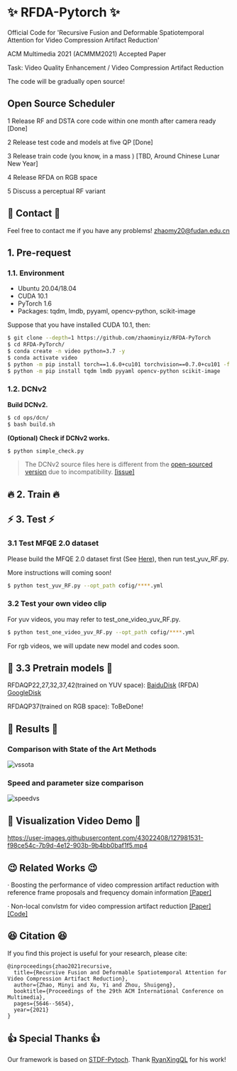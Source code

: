 # :sparkles: RFDA-Pytorch :sparkles:
Official Code for 'Recursive Fusion and Deformable Spatiotemporal Attention for Video Compression Artifact Reduction' 

ACM Multimedia 2021 (ACMMM2021) Accepted Paper 

Task: Video Quality Enhancement / Video Compression Artifact Reduction

The code will be gradually open source!


## Open Source Scheduler

1 Release RF and DSTA core code within one month after camera ready [Done]

2 Release test code and models at five QP [Done]

3 Release train code (you know, in a mass ) [TBD, Around Chinese Lunar New Year]

4 Release RFDA on RGB space

5 Discuss a perceptual RF variant

## :e-mail: Contact :e-mail:
Feel free to contact me if you have any problems! zhaomy20@fudan.edu.cn

## 1. Pre-request

### 1.1. Environment

- Ubuntu 20.04/18.04
- CUDA 10.1
- PyTorch 1.6
- Packages: tqdm, lmdb, pyyaml, opencv-python, scikit-image

Suppose that you have installed CUDA 10.1, then:

```bash
$ git clone --depth=1 https://github.com/zhaominyiz/RFDA-PyTorch 
$ cd RFDA-PyTorch/
$ conda create -n video python=3.7 -y
$ conda activate video
$ python -m pip install torch==1.6.0+cu101 torchvision==0.7.0+cu101 -f https://download.pytorch.org/whl/torch_stable.html
$ python -m pip install tqdm lmdb pyyaml opencv-python scikit-image
```

### 1.2. DCNv2

**Build DCNv2.**

```bash
$ cd ops/dcn/
$ bash build.sh
```

**(Optional) Check if DCNv2 works.**

```bash
$ python simple_check.py
```

> The DCNv2 source files here is different from the [open-sourced version](https://github.com/chengdazhi/Deformable-Convolution-V2-PyTorch) due to incompatibility. [[issue]](https://github.com/open-mmlab/mmediting/issues/84#issuecomment-644974315)

## :fire: 2. Train :fire:

## :zap: 3. Test :zap:
### 3.1 Test MFQE 2.0 dataset
Please build the MFQE 2.0 dataset first (See [Here](https://github.com/RyanXingQL/STDF-PyTorch)), then run test_yuv_RF.py.

More instructions will coming soon!
```bash
$ python test_yuv_RF.py --opt_path cofig/****.yml
```
### 3.2 Test your own video clip
For yuv videos, you may refer to test_one_video_yuv_RF.py.
```bash
$ python test_one_video_yuv_RF.py --opt_path cofig/****.yml
```

For rgb videos, we will update new model and codes soon.
## :seedling: 3.3 Pretrain models :seedling:
RFDAQP22,27,32,37,42(trained on YUV space): [BaiduDisk](https://pan.baidu.com/s/1Py4_2-I5gq9LuoudKLZoUA) (RFDA) [GoogleDisk](https://drive.google.com/file/d/1HbNgmr4sxAxa4jaek7WLbqB4gHOhjKn0/view?usp=sharing)

RFDAQP37(trained on RGB space): ToBeDone!
## :beers: Results :beers:
### Comparison with State of the Art Methods
![vssota](https://user-images.githubusercontent.com/43022408/128298532-eef7785f-0068-4a7f-9c74-351fe49c497c.png)

### Speed and parameter size comparison
![speedvs](https://user-images.githubusercontent.com/43022408/128298558-03a3844c-2ba2-4cc0-975e-db36c9664228.png)

## :sparkling_heart: Visualization Video Demo :sparkling_heart:


https://user-images.githubusercontent.com/43022408/127981531-f98ce54c-7b9d-4e12-903b-9b4bb0baf1f5.mp4

## :wink: Related Works :wink:
· Boosting the performance of video compression artifact reduction with reference frame proposals and frequency domain information [[Paper]](https://openaccess.thecvf.com/content/CVPR2021W/NTIRE/papers/Xu_Boosting_the_Performance_of_Video_Compression_Artifact_Reduction_With_Reference_CVPRW_2021_paper.pdf)

· Non-local convlstm for video compression artifact reduction [[Paper]](https://openaccess.thecvf.com/content_ICCV_2019/papers/Xu_Non-Local_ConvLSTM_for_Video_Compression_Artifact_Reduction_ICCV_2019_paper.pdf) [[Code]](https://github.com/xyiyy/NL-ConvLSTM)

## :satisfied: Citation :satisfied:
If you find this project is useful for your research, please cite:
```
@inproceedings{zhao2021recursive,
  title={Recursive Fusion and Deformable Spatiotemporal Attention for Video Compression Artifact Reduction},
  author={Zhao, Minyi and Xu, Yi and Zhou, Shuigeng},
  booktitle={Proceedings of the 29th ACM International Conference on Multimedia},
  pages={5646--5654},
  year={2021}
}
```

## :thumbsup: Special Thanks :thumbsup:
Our framework is based on [STDF-Pytoch](https://github.com/RyanXingQL/STDF-PyTorch). Thank [RyanXingQL](https://github.com/RyanXingQL) for his work!
